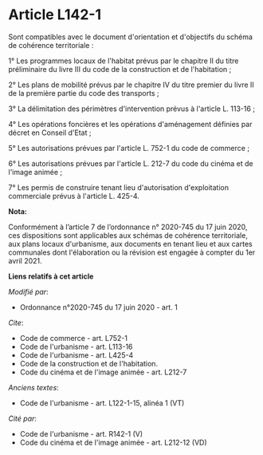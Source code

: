 # Article L142-1

Sont compatibles avec le document d'orientation et d'objectifs du schéma de cohérence territoriale :

1° Les programmes locaux de l'habitat prévus par le chapitre II du titre préliminaire du livre III du code de la construction
et de l'habitation ;

2° Les plans de mobilité prévus par le chapitre IV du titre premier du livre II de la première partie du code des
transports ;

3° La délimitation des périmètres d'intervention prévus à l'article L. 113-16 ;

4° Les opérations foncières et les opérations d'aménagement définies par décret en Conseil d'Etat ;

5° Les autorisations prévues par l'article L. 752-1 du code de commerce ;

6° Les autorisations prévues par l'article L. 212-7 du code du cinéma et de l'image animée ;

7° Les permis de construire tenant lieu d'autorisation d'exploitation commerciale prévus à l'article L. 425-4.

**Nota:**

Conformément à l’article 7 de l’ordonnance n° 2020-745 du 17 juin 2020, ces dispositions sont applicables aux schémas de
cohérence territoriale, aux plans locaux d'urbanisme, aux documents en tenant lieu et aux cartes communales dont
l'élaboration ou la révision est engagée à compter du 1er avril 2021.

**Liens relatifs à cet article**

_Modifié par_:

  - Ordonnance n°2020-745 du 17 juin 2020 - art. 1

_Cite_:

  - Code de commerce - art. L752-1
  - Code de l'urbanisme - art. L113-16
  - Code de l'urbanisme - art. L425-4
  - Code de la construction et de l'habitation.
  - Code du cinéma et de l'image animée - art. L212-7

_Anciens textes_:

  - Code de l'urbanisme - art. L122-1-15, alinéa 1 (VT)

_Cité par_:

  - Code de l'urbanisme - art. R142-1 (V)
  - Code du cinéma et de l'image animée - art. L212-12 (VD)
